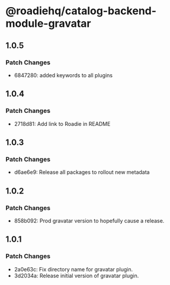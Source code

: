 # @roadiehq/catalog-backend-module-gravatar

## 1.0.5

### Patch Changes

- 6847280: added keywords to all plugins

## 1.0.4

### Patch Changes

- 2718d81: Add link to Roadie in README

## 1.0.3

### Patch Changes

- d6ae6e9: Release all packages to rollout new metadata

## 1.0.2

### Patch Changes

- 858b092: Prod gravatar version to hopefully cause a release.

## 1.0.1

### Patch Changes

- 2a0e63c: Fix directory name for gravatar plugin.
- 3d2034a: Release initial version of gravatar plugin.
